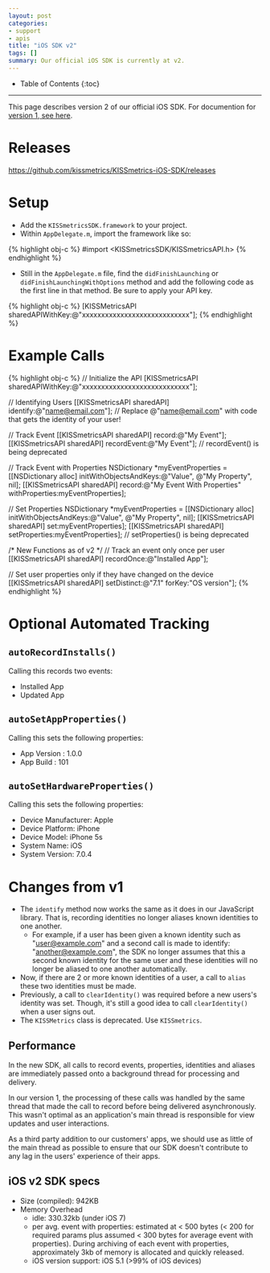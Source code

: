 ```yaml
---
layout: post
categories:
- support
- apis
title: "iOS SDK v2"
tags: []
summary: Our official iOS SDK is currently at v2.
---
```

* Table of Contents
{:toc}
* * *

This page describes version 2 of our official iOS SDK. For documention for [version 1, see here][v1].

# Releases

<https://github.com/kissmetrics/KISSmetrics-iOS-SDK/releases>

# Setup

* Add the `KISSmetricsSDK.framework` to your project.
* Within `AppDelegate.m`, import the framework like so:

{% highlight obj-c %}
#import <KISSmetricsSDK/KISSmetricsAPI.h>
{% endhighlight %}

* Still in the `AppDelegate.m` file, find the `didFinishLaunching` or `didFinishLaunchingWithOptions` method and add the following code as the first line in that method. Be sure to apply your API key.

{% highlight obj-c %}
[KISSMetricsAPI sharedAPIWithKey:@"xxxxxxxxxxxxxxxxxxxxxxxxxxxx"];
{% endhighlight %}

# Example Calls

{% highlight obj-c %}
// Initialize the API
[KISSmetricsAPI sharedAPIWithKey:@"xxxxxxxxxxxxxxxxxxxxxxxxxxxx"];

// Identifying Users
[[KISSmetricsAPI sharedAPI] identify:@"name@email.com"]; // Replace @"name@email.com" with code that gets the identity of your user!

// Track Event
[[KISSmetricsAPI sharedAPI] record:@"My Event"];
[[KISSmetricsAPI sharedAPI] recordEvent:@"My Event"];	// recordEvent() is being deprecated

// Track Event with Properties
NSDictionary *myEventProperties = [[NSDictionary alloc]
  initWithObjectsAndKeys:@"Value", @"My Property", nil];
[[KISSmetricsAPI sharedAPI] record:@"My Event With Properties"
  withProperties:myEventProperties];

// Set Properties
NSDictionary *myEventProperties = [[NSDictionary alloc]
  initWithObjectsAndKeys:@"Value", @"My Property", nil];
[[KISSmetricsAPI sharedAPI] set:myEventProperties];
[[KISSmetricsAPI sharedAPI] setProperties:myEventProperties];  // setProperties() is being deprecated

/* New Functions as of v2 */
// Track an event only once per user
[[KISSmetricsAPI sharedAPI] recordOnce:@"Installed App"];

// Set user properties only if they have changed on the device
[[KISSmetricsAPI sharedAPI] setDistinct:@"7.1" forKey:"OS version"];
{% endhighlight %}

# Optional Automated Tracking

## `autoRecordInstalls()`

Calling this records two events:

* Installed App
* Updated App

## `autoSetAppProperties()`

Calling this sets the following properties:

* App Version : 1.0.0
* App Build : 101

## `autoSetHardwareProperties()`

Calling this sets the following properties:

* Device Manufacturer: Apple
* Device Platform: iPhone
* Device Model: iPhone 5s
* System Name: iOS
* System Version: 7.0.4

# Changes from v1

* The `identify` method now works the same as it does in our JavaScript library. That is, recording identities no longer aliases known identities to one another.
  * For example, if a user has been given a known identity such as "user@example.com" and a second call is made to identify: "another@example.com", the SDK no longer assumes that this a second known identity for the same user and these identities will no longer be aliased to one another automatically.
* Now, if there are 2 or more known identities of a user, a call to `alias` these two identities must be made.
* Previously, a call to `clearIdentity()` was required before a new users's identity was set. Though, it's still a good idea to call `clearIdentity()` when a user signs out.
* The `KISSMetrics` class is deprecated. Use `KISSmetrics`.

## Performance

In the new SDK, all calls to record events, properties, identities and aliases are immediately passed onto a background thread for processing and delivery.

In our version 1, the processing of these calls was handled by the same thread that made the call to record before being delivered asynchronously. This wasn't optimal as an application's main thread is responsible for view updates and user interactions.

As a third party addition to our customers' apps, we should use as little of the main thread as possible to ensure that our SDK doesn't contribute to any lag in the users' experience of their apps.

## iOS v2 SDK specs

* Size (compiled): 942KB
* Memory Overhead
  * idle: 330.32kb (under iOS 7)
  * per avg. event with properties: estimated at < 500 bytes (< 200 for required params plus assumed < 300 bytes for average event with properties). During archiving of each event with properties, approximately 3kb of memory is allocated and quickly released.
  * iOS version support: iOS 5.1  (>99% of iOS devices)

[common]: /apis/common-methods
[v1]: /apis/objective-c
